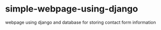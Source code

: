 # simple-webpage-using-django
 webpage using django and database for storing contact form information
